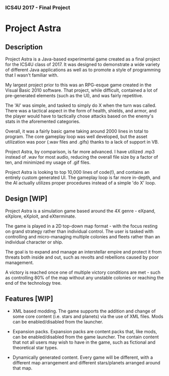 ### ICS4U 2017 - Final Project

# Project Astra

## Description

Project Astra is a Java-based experimental game created as a final project for the ICS4U class of 2017. It was designed to demonstrate a wide variety of different Java applications as well as to promote a style of programming that I wasn't familiar with.

My largest project prior to this was an RPG-esque game created in the Visual Basic 2010 software. That project, while difficult, contained a lot of pre-generated elements (such as the UI), and was fairly repetitive. 

The 'AI' was simple, and tasked to simply do X when the turn was called. There was a tactical aspect in the form of health, shields, and armor, and the player would have to tactically chose attacks based on the enemy's stats in the aforemented categories. 

Overall, it was a fairly basic game taking around 2000 lines in total to program. The core gameplay loop was well developed, but the asset utilization was poor (.wav files and .gifs) thanks to a lack of support in VB.

Project Astra, by comparison, is far more advanced. I have utilized .mp3 instead of .wav for most audio, reducing the overall file size by a factor of ten, and minimized my usage of .gif files.

Project Astra is looking to top 10,000 lines of code(!), and contains an entirely custom generated UI. The gameplay loop is far more in-depth, and the AI actually utilizes proper procedures instead of a simple 'do X' loop.

## Design [WIP]

Project Astra is a simulation game based around the 4X genre - eXpand, eXplore, eXploit, and eXterminate.

The game is played in a 2D top-down map format - with the focus resting on grand strategy rather than individual control. The user is tasked with controlling and micro-managing multiple colonies and fleets rather than an individual character or ship.

The goal is to expand and manage an interstellar empire and protect it from threats both inside and out, such as revolts and rebellions caused by poor management.

A victory is reached once one of multiple victory conditions are met - such as controlling 80% of the map without any unstable colonies or reaching the end of the technology tree.

## Features [WIP]

- XML based modding. The game supports the addition and change of some core content (i.e. stars and planets) via the use of XML files. Mods can be enabled/disabled from the launcher.

- Expansion packs. Expansion packs are content packs that, like mods, can be enabled/disabled from the game launcher. The contain content that not all users may wish to have in the game, such as fictional and theoretical star types.

- Dynamically generated content. Every game will be different, with a different map arrangement and different stars/planets arranged around that map.

